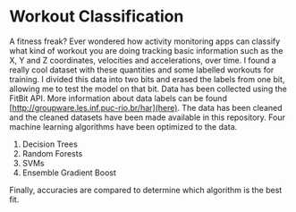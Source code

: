 # Workout Classification
A fitness freak? Ever wondered how activity monitoring apps can classify what kind of workout you are doing tracking basic information such as the X, Y and Z coordinates, velocities and accelerations, over time. I found a really cool dataset with these quantities and some labelled workouts for training. I divided this data into two bits and erased the labels from one bit, allowing me to test the model on that bit.
Data has been collected using the FitBit API. More information about data labels can be found [http://groupware.les.inf.puc-rio.br/har](here).
The data has been cleaned and the cleaned datasets have been made available in this repository.
Four machine learning algorithms have been optimized to the data.
1. Decision Trees
2. Random Forests
3. SVMs
4. Ensemble Gradient Boost

Finally, accuracies are compared to determine which algorithm is the best fit.
